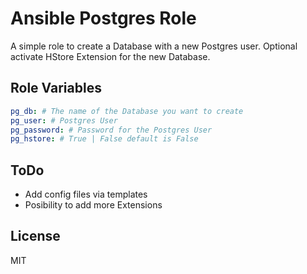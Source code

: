 # Ansible Postgres Role

A simple role to create a Database with a new Postgres user. Optional activate HStore Extension for the new Database.

## Role Variables

```yaml
pg_db: # The name of the Database you want to create 
pg_user: # Postgres User 
pg_password: # Password for the Postgres User 
pg_hstore: # True | False default is False 
```

## ToDo
- Add config files via templates
- Posibility to add more Extensions

## License

MIT
